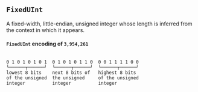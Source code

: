 ## `FixedUInt`

A fixed-width, little-endian, unsigned integer whose length is inferred from the context in which it appears.

#### `FixedUInt` encoding of `3,954,261`
```

0 1 0 1 0 1 0 1  0 1 0 1 0 1 1 0  0 0 1 1 1 1 0 0
└──────┬──────┘  └──────┬──────┘  └──────┬──────┘
lowest 8 bits    next 8 bits of   highest 8 bits
of the unsigned  the unsigned     of the unsigned
integer          integer          integer
```